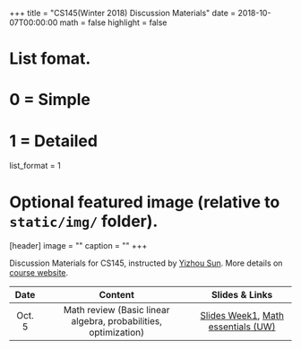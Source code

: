 +++
title = "CS145(Winter 2018) Discussion Materials"
date = 2018-10-07T00:00:00
math = false
highlight = false

# List fomat.
#   0 = Simple
#   1 = Detailed
list_format = 1

# Optional featured image (relative to `static/img/` folder).
[header]
image = ""
caption = ""
+++

Discussion Materials for CS145, instructed by [Yizhou Sun](http://web.cs.ucla.edu/~yzsun/). More details on [course website](http://web.cs.ucla.edu/~yzsun/classes/2018Fall_CS145/index.html). 

|  Date |                        Content                      |          Slides & Links            |
|:-----:|:---------------------------------------------------:|:----------------------------------:|
| Oct. 5 | Math review (Basic linear algebra, probabilities, optimization) | [Slides Week1](https://www.haojunheng.com/files/cs145-f18/Discussion_Week1.pptx), [Math essentials (UW)](http://courses.washington.edu/css490/2012.Winter/lecture_slides/02_math_essentials.pdf)|